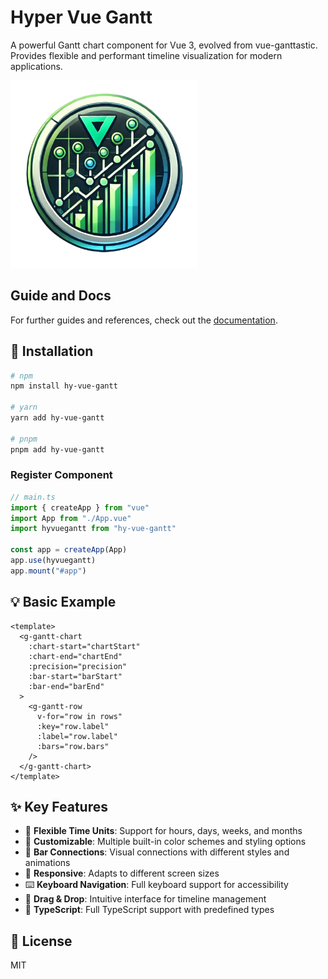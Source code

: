 # Hyper Vue Gantt

A powerful Gantt chart component for Vue 3, evolved from vue-ganttastic. Provides flexible and performant timeline visualization for modern applications.

<img src="https://github.com/Xeyos88/HyVueGantt/blob/main/docs/.vitepress/public/logo.png?raw=true" alt="logo HyVueGantt" witdh="300" height="300">

## Guide and Docs

For further guides and references, check out the [documentation](https://xeyos88.github.io/HyVueGantt/).

## 🚀 Installation

```bash
# npm
npm install hy-vue-gantt

# yarn
yarn add hy-vue-gantt

# pnpm
pnpm add hy-vue-gantt
```

### Register Component

```typescript
// main.ts
import { createApp } from "vue"
import App from "./App.vue"
import hyvuegantt from "hy-vue-gantt"

const app = createApp(App)
app.use(hyvuegantt)
app.mount("#app")
```

## 💡 Basic Example

```vue
<template>
  <g-gantt-chart
    :chart-start="chartStart"
    :chart-end="chartEnd"
    :precision="precision"
    :bar-start="barStart"
    :bar-end="barEnd"
  >
    <g-gantt-row
      v-for="row in rows"
      :key="row.label"
      :label="row.label"
      :bars="row.bars"
    />
  </g-gantt-chart>
</template>
```

## ✨ Key Features

- 📅 **Flexible Time Units**: Support for hours, days, weeks, and months
- 🎨 **Customizable**: Multiple built-in color schemes and styling options
- 🔗 **Bar Connections**: Visual connections with different styles and animations
- 📱 **Responsive**: Adapts to different screen sizes
- ⌨️ **Keyboard Navigation**: Full keyboard support for accessibility
- 🎯 **Drag & Drop**: Intuitive interface for timeline management
- 🚀 **TypeScript**: Full TypeScript support with predefined types

## 📝 License

MIT
